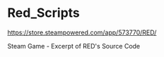 # Red_Scripts
https://store.steampowered.com/app/573770/RED/

Steam Game - Excerpt of RED's Source Code
